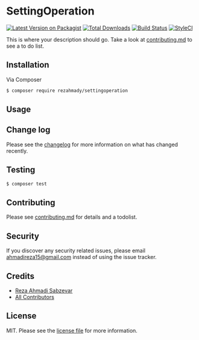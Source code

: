 # SettingOperation

[![Latest Version on Packagist][ico-version]][link-packagist]
[![Total Downloads][ico-downloads]][link-downloads]
[![Build Status][ico-travis]][link-travis]
[![StyleCI][ico-styleci]][link-styleci]

This is where your description should go. Take a look at [contributing.md](contributing.md) to see a to do list.

## Installation

Via Composer

``` bash
$ composer require rezahmady/settingoperation
```

## Usage

## Change log

Please see the [changelog](changelog.md) for more information on what has changed recently.

## Testing

``` bash
$ composer test
```

## Contributing

Please see [contributing.md](contributing.md) for details and a todolist.

## Security

If you discover any security related issues, please email ahmadireza15@gmail.com instead of using the issue tracker.

## Credits

- [Reza Ahmadi Sabzevar][link-author]
- [All Contributors][link-contributors]

## License

MIT. Please see the [license file](license.md) for more information.

[ico-version]: https://img.shields.io/packagist/v/rezahmady/settingoperation.svg?style=flat-square
[ico-downloads]: https://img.shields.io/packagist/dt/rezahmady/settingoperation.svg?style=flat-square
[ico-travis]: https://img.shields.io/travis/rezahmady/settingoperation/master.svg?style=flat-square
[ico-styleci]: https://styleci.io/repos/12345678/shield

[link-packagist]: https://packagist.org/packages/rezahmady/settingoperation
[link-downloads]: https://packagist.org/packages/rezahmady/settingoperation
[link-travis]: https://travis-ci.org/rezahmady/settingoperation
[link-styleci]: https://styleci.io/repos/12345678
[link-author]: https://github.com/rezahmady
[link-contributors]: ../../contributors
